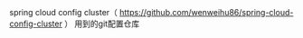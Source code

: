 spring cloud config cluster（ https://github.com/wenweihu86/spring-cloud-config-cluster ） 用到的git配置仓库
